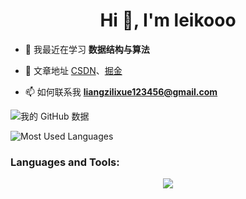 
<h1 align="center">Hi 👋, I'm leikooo</h1>

- 🌱 我最近在学习 **数据结构与算法**
  
- 📝 文章地址 [CSDN](https://blog.csdn.net/baihuaeryue)、[掘金](https://juejin.cn/user/2441356474071421)

- 📫 如何联系我 **liangzilixue123456@gmail.com**

 ![我的 GitHub 数据](https://github-readme-stats.vercel.app/api?username=lieeew&show_icons=true&theme=radical)

 ![Most Used Languages](https://github-readme-stats.vercel.app/api/top-langs/?username=lieeew&&theme=radical&layout=compact)

 

<h3 align="left">Languages and Tools:</h3>
<p align="center">
  <a href="https://skillicons.dev">
    <img src="https://skillicons.dev/icons?i=java,docker,idea,github,js,md,mysql,vue,vscode" />
  </a>
</p>
